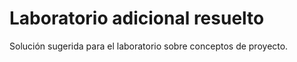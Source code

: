 # Laboratorio adicional resuelto

Solución sugerida para el laboratorio sobre conceptos de proyecto.
